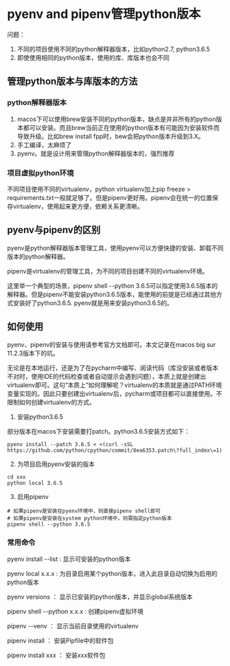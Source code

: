 # pyenv and pipenv管理python版本

问题：

1. 不同的项目使用不同的python解释器版本，比如python2.7, python3.6.5
2. 即使使用相同的python版本，使用的库、库版本也会不同

## 管理python版本与库版本的方法

### python解释器版本

1. macos下可以使用brew安装不同的python版本，缺点是并非所有的python版本都可以安装。而且brew当前正在使用的python版本有可能因为安装软件而导致升级。比如brew install fpp时，bew会把python版本升级到3.X。
2. 手工编译，太麻烦了
3. pyenv。就是设计用来管理python解释器版本的，强烈推荐

### 项目虚拟python环境

不同项目使用不同的virtualenv，python virtualenv加上pip freeze > requirements.txt一般就足够了。但是pipenv更好用。pipenv会在统一的位置保存virtualenv，使用起来更方便，依赖关系更清晰。

## pyenv与pipenv的区别

pyenv是python解释器版本管理工具，使用pyenv可以方便快捷的安装、卸载不同版本的python解释器。

pipenv是virtualenv的管理工具，为不同的项目创建不同的virtualenv环境。

这里举一个典型的场景，pipenv shell --python 3.6.5可以指定使用3.6.5版本的解释器。但是pipenv不能安装python3.6.5版本，能使用的前提是已经通过其他方式安装好了python3.6.5. pyenv就是用来安装python3.6.5的。

## 如何使用

pyenv、pipenv的安装与使用请参考官方文档即可。本文记录在macos big sur 11.2.3版本下的坑。

无论是在本地运行，还是为了在pycharm中编写、阅读代码（库没安装或者版本不对时，使用IDE的代码检查或者自动提示会遇到问题），本质上就是创建出virtualenv即可。这句“本质上”如何理解呢？virtualenv的本质就是通过PATH环境变量实现的。因此只要创建出virtualenv后，pycharm或项目都可以直接使用。不限制如何创建virtualenv的方式。

1. 安装python3.6.5

部分版本在macos下安装需要打patch。python3.6.5安装方式如下：

```shell
pyenv install --patch 3.6.5 < <(curl -sSL https://github.com/python/cpython/commit/8ea6353.patch\?full_index\=1)
```

2. 为项目启用pyenv安装的版本

```shell
cd xxx
python local 3.6.5
```

3. 启用pipenv

```shell
# 如果pipenv是安装在pyenv环境中，则直接pipenv shell即可
# 如果pipenv是安装在system python环境中，则需指定python版本
pipenv shell --python 3.6.5
```

### 常用命令

pyenv install --list : 显示可安装的python版本

pyenv local x.x.x : 为目录启用某个python版本，进入此目录自动切换为启用的python版本

pyenv versions ： 显示已安装的python版本，并显示global系统版本



pipenv shell --python x.x.x : 创建pipenv虚拟环境

pipenv --venv ： 显示当前目录使用的virtualenv

pipenv install ： 安装Pipfile中的软件包

pipenv install xxx ： 安装xxx软件包





